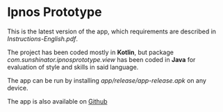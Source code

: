 Ipnos Prototype
===============

This is the latest version of the app, which requirements are described in *Instructions-English.pdf*.

The project has been coded mostly in **Kotlin**, but package *com.sunshinator.ipnosprototype.view* has been coded in **Java** for evaluation of style and skills in said language.

The app can be run by installing *app/release/app-release.apk* on any device.

The app is also available on [Github](https://github.com/TheSunshinator/Ipnos-Prototype)